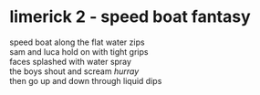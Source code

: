 # limerick 2 - speed boat fantasy

speed boat along the flat water zips\
sam and luca hold on with tight grips\
faces splashed with water spray\
the boys shout and scream *hurray*\
then go up and down through liquid dips
